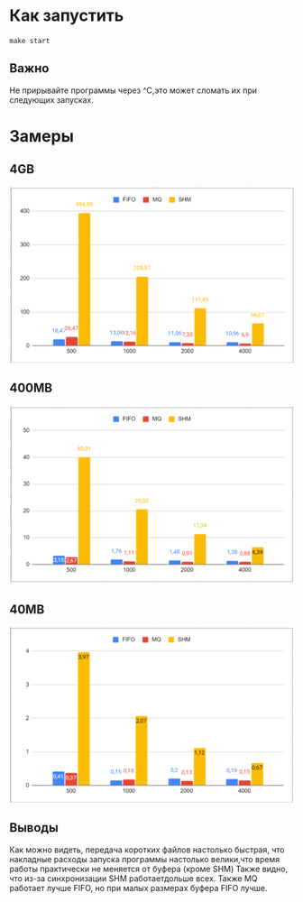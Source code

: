 # Как запустить
    make start
## Важно
Не прирывайте программы через ^С,это может сломать их при следующих запусках.
# Замеры
## 4GB
![4gb](https://github.com/NikitaAgeev/3_sem_22_23/blob/main/task3/4000.png)
## 400MB
![400mb](https://github.com/NikitaAgeev/3_sem_22_23/blob/main/task3/400.png)
## 40MB
![40mb](https://github.com/NikitaAgeev/3_sem_22_23/blob/main/task3/40.png)
## Выводы
Как можно видеть, передача коротких файлов настолько быстрая, что накладные расходы запуска программы настолько велики,что время работы практически не меняется от буфера (кроме SHM)
Также видно, что из-за синхронизации SHM работаетдольше всех.
Также MQ работает лучше FIFO, но при малых размерах буфера FIFO лучше.

